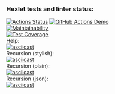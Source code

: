 ### Hexlet tests and linter status:
[![Actions Status](https://github.com/Warckut/frontend-project-46/workflows/hexlet-check/badge.svg)](https://github.com/Warckut/frontend-project-46/actions) 
[![GitHub Actions Demo](https://github.com/Warckut/frontend-project-46/actions/workflows/actions.yml/badge.svg)](https://github.com/Warckut/frontend-project-46/actions/workflows/actions.yml)  
[![Maintainability](https://api.codeclimate.com/v1/badges/bea544eced294c6328ab/maintainability)](https://codeclimate.com/github/Warckut/frontend-project-46/maintainability)  
[![Test Coverage](https://api.codeclimate.com/v1/badges/bea544eced294c6328ab/test_coverage)](https://codeclimate.com/github/Warckut/frontend-project-46/test_coverage)  
Help:  
[![asciicast](https://asciinema.org/a/ebA6T5cx93V5ctBqV5UDBYuLB.png)](https://asciinema.org/a/ebA6T5cx93V5ctBqV5UDBYuLB)  
Recursion (stylish):  
[![asciicast](https://asciinema.org/a/TFISOLg8sQBm7SFomceKTk0Al.png)](https://asciinema.org/a/TFISOLg8sQBm7SFomceKTk0Al)  
Recursion (plain):  
[![asciicast](https://asciinema.org/a/HFpUV2rQsFIZB0ysxdFgUPciF.png)](https://asciinema.org/a/HFpUV2rQsFIZB0ysxdFgUPciF)  
Recursion (json):  
[![asciicast](https://asciinema.org/a/aZK3NB59270ZiSL1zrNplaPup.png)](https://asciinema.org/a/aZK3NB59270ZiSL1zrNplaPup)  
